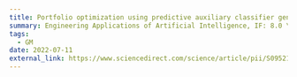 ```yaml
---
title: Portfolio optimization using predictive auxiliary classifier generative adversarial networks
summary: Engineering Applications of Artificial Intelligence, IF: 8.0 \& JCR: 5.0\%
tags:
  - GM
date: 2022-07-11
external_link: https://www.sciencedirect.com/science/article/pii/S0952197623009235
---
```

